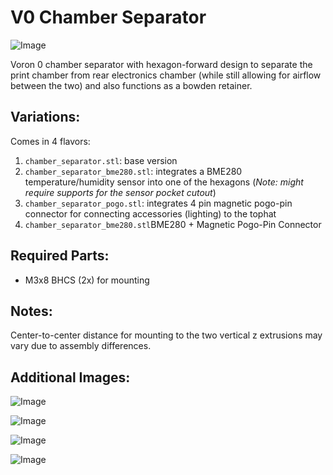 # V0 Chamber Separator

![Image](./images/chamber_separator.png) 

Voron 0 chamber separator with hexagon-forward design to separate the print chamber from rear electronics chamber (while still allowing for airflow between the two) and also functions as a bowden retainer.

## Variations:
Comes in 4 flavors:
1. `chamber_separator.stl`: base version
2. `chamber_separator_bme280.stl`: integrates a BME280 temperature/humidity sensor into one of the hexagons (*Note: might require supports for the sensor pocket cutout*)
3. `chamber_separator_pogo.stl`: integrates 4 pin magnetic pogo-pin connector for connecting accessories (lighting) to the tophat
4. `chamber_separator_bme280.stl`BME280 + Magnetic Pogo-Pin Connector

## Required Parts:
* M3x8 BHCS (2x) for mounting

## Notes: 
Center-to-center distance for mounting to the two vertical z extrusions may vary due to assembly differences.

## Additional Images:
![Image](./images/chamber_separator.png) 

![Image](./images/chamber_separator.png) 

![Image](./images/chamber_separator.png) 

![Image](./images/chamber_separator.png) 
